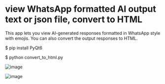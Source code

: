 # view WhatsApp formatted AI output text or json file, convert to HTML
This app lets you view AI-generated responses formatted in WhatsApp style with emojis. You can also convert the output responses to HTML. 

$ pip install PyQt6

$ python convert_to_html.py

![image](https://github.com/user-attachments/assets/6a8b5fd6-4d76-4abe-b9ec-8664c99562bf)

![image](https://github.com/user-attachments/assets/3b1b98c2-41d7-4364-a926-5c4a1b33461c)
